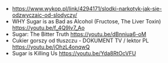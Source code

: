 - https://www.wykop.pl/link/4294171/slodki-narkotyk-jak-sie-odzwyczaic-od-slodyczy/
- WHY Sugar is as Bad as Alcohol (Fructose, The Liver Toxin) https://youtu.be/f_4Q9Iv7_Ao
- Sugar: The Bitter Truth https://youtu.be/dBnniua6-oM
- Cukier gorszy od tłuszczu - DOKUMENT TV / lektor PL https://youtu.be/jOhzL4onqwQ
- Sugar is Killing Us https://youtu.be/Yda8RtOcVFU